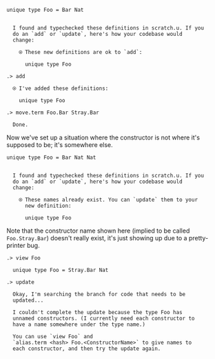 ```unison
unique type Foo = Bar Nat
```

```ucm

  I found and typechecked these definitions in scratch.u. If you
  do an `add` or `update`, here's how your codebase would
  change:
  
    ⍟ These new definitions are ok to `add`:
    
      unique type Foo

```
```ucm
.> add

  ⍟ I've added these definitions:
  
    unique type Foo

.> move.term Foo.Bar Stray.Bar

  Done.

```
Now we've set up a situation where the constructor is not where it's supposed to be; it's somewhere else.

```unison
unique type Foo = Bar Nat Nat
```

```ucm

  I found and typechecked these definitions in scratch.u. If you
  do an `add` or `update`, here's how your codebase would
  change:
  
    ⍟ These names already exist. You can `update` them to your
      new definition:
    
      unique type Foo

```
Note that the constructor name shown here (implied to be called `Foo.Stray.Bar`) doesn't really exist, it's just showing up due to a pretty-printer bug.

```ucm
.> view Foo

  unique type Foo = Stray.Bar Nat

.> update

  Okay, I'm searching the branch for code that needs to be
  updated...

  I couldn't complete the update because the type Foo has
  unnamed constructors. (I currently need each constructor to
  have a name somewhere under the type name.)
  
  You can use `view Foo` and
  `alias.term <hash> Foo.<ConstructorName>` to give names to
  each constructor, and then try the update again.

```

